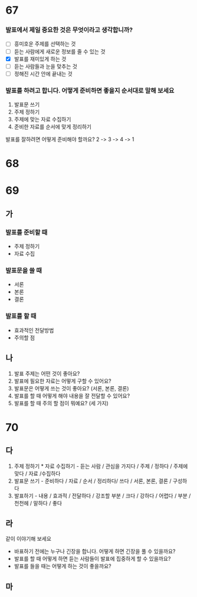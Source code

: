 # 67
### 발표에서 제일 중요한 것은 무엇이라고 생각합니까?
- [ ] 흥미호운 주제를 선택하는 것
- [ ] 듣는 사람에게 새로운 정보를 줄 수 있는 것
- [x] 발표를 재미있게 하는 것
- [ ] 듣는 사람들과 눈을 맞추는 것
- [ ] 정해진 시간 안에 끝내는 것

### 발표를 하려고 합니다. 어떻게 준비하면 좋을지 순서대로 말해 보세요
1. 발표문 쓰기
2. 주제 정하기
3. 주제에 맞는 자료 수집하기
4. 준비한 자료를 순서에 맞게 정리하기

발표를 잘하려면 어떻게 준비해야 할까요?
2 -> 3 -> 4 -> 1
# 68
# 69
## 가
### 발표를 준비할 때
- 주제 정하기
- 자료 수집
### 발표문을 쓸 때
- 서론
- 본론
- 결론
### 발표를 할 때
- 효과적인 전달방법
- 주의할 점
## 나
1. 발표 주제는 어떤 것이 좋아요?
2. 발표에 필요한 자료는 어떻게 구할 수 있어요?
3. 발표문은 어떻게 쓰는 것이 좋아요? (서론, 본론, 결론)
4. 발표를 할 때 어떻게 해야 내용을 잘 전달할 수 있어요?
5. 발표를 할 때 주의 할 점이 뭐예요? (세 가지)
# 70
## 다
1. 주제 정하기 * 자료 수집하기 - 듣는 사람 / 관심을 가지다 / 주제 / 정하다 / 주제에 맞다 / 자료 /수집하다
2. 발표문 쓰기 -  준비하다 / 자료 / 순서 / 정리하다/ 쓰다 / 서론, 본론, 결론 / 구성하다
3. 발표하기 -  내용 / 효과적 / 전달하다 / 강조할 부분 / 크다 / 강하다 / 어렵다 / 부분 / 천천헤 / 말하다 / 좋다
## 라
같이 이야기해 보세요
* 바표하기 전에는 누구나 긴장을 합니다. 어떻게 하면 긴장을 풀 수 있을까요?
* 발표를 할 때 어떻게 하면 듣는 사람들이 발표에 집중하게 할 수 있을까요?
* 발표를 들을 때는 어떻게 하는 것이 좋을까요?
## 마
